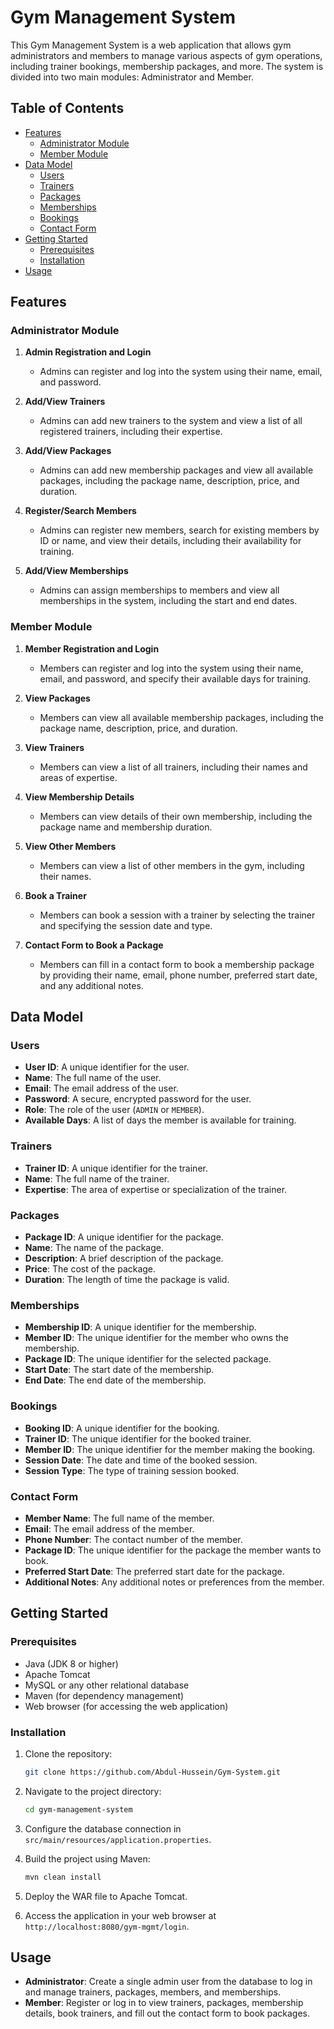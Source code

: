 
# Gym Management System

This Gym Management System is a web application that allows gym administrators and members to manage various aspects of gym operations, including trainer bookings, membership packages, and more. The system is divided into two main modules: Administrator and Member.

## Table of Contents

- [Features](#features)
  - [Administrator Module](#administrator-module)
  - [Member Module](#member-module)
- [Data Model](#data-model)
  - [Users](#users)
  - [Trainers](#trainers)
  - [Packages](#packages)
  - [Memberships](#memberships)
  - [Bookings](#bookings)
  - [Contact Form](#contact-form)
- [Getting Started](#getting-started)
  - [Prerequisites](#prerequisites)
  - [Installation](#installation)
- [Usage](#usage)


## Features

### Administrator Module

1. **Admin Registration and Login**
   - Admins can register and log into the system using their name, email, and password.

2. **Add/View Trainers**
   - Admins can add new trainers to the system and view a list of all registered trainers, including their expertise.

3. **Add/View Packages**
   - Admins can add new membership packages and view all available packages, including the package name, description, price, and duration.

4. **Register/Search Members**
   - Admins can register new members, search for existing members by ID or name, and view their details, including their availability for training.

5. **Add/View Memberships**
   - Admins can assign memberships to members and view all memberships in the system, including the start and end dates.

### Member Module

1. **Member Registration and Login**
   - Members can register and log into the system using their name, email, and password, and specify their available days for training.

2. **View Packages**
   - Members can view all available membership packages, including the package name, description, price, and duration.

3. **View Trainers**
   - Members can view a list of all trainers, including their names and areas of expertise.

4. **View Membership Details**
   - Members can view details of their own membership, including the package name and membership duration.

5. **View Other Members**
   - Members can view a list of other members in the gym, including their names.

6. **Book a Trainer**
   - Members can book a session with a trainer by selecting the trainer and specifying the session date and type.

7. **Contact Form to Book a Package**
   - Members can fill in a contact form to book a membership package by providing their name, email, phone number, preferred start date, and any additional notes.

## Data Model

### Users

- **User ID**: A unique identifier for the user.
- **Name**: The full name of the user.
- **Email**: The email address of the user.
- **Password**: A secure, encrypted password for the user.
- **Role**: The role of the user (`ADMIN` or `MEMBER`).
- **Available Days**: A list of days the member is available for training.

### Trainers

- **Trainer ID**: A unique identifier for the trainer.
- **Name**: The full name of the trainer.
- **Expertise**: The area of expertise or specialization of the trainer.

### Packages

- **Package ID**: A unique identifier for the package.
- **Name**: The name of the package.
- **Description**: A brief description of the package.
- **Price**: The cost of the package.
- **Duration**: The length of time the package is valid.

### Memberships

- **Membership ID**: A unique identifier for the membership.
- **Member ID**: The unique identifier for the member who owns the membership.
- **Package ID**: The unique identifier for the selected package.
- **Start Date**: The start date of the membership.
- **End Date**: The end date of the membership.

### Bookings

- **Booking ID**: A unique identifier for the booking.
- **Trainer ID**: The unique identifier for the booked trainer.
- **Member ID**: The unique identifier for the member making the booking.
- **Session Date**: The date and time of the booked session.
- **Session Type**: The type of training session booked.

### Contact Form

- **Member Name**: The full name of the member.
- **Email**: The email address of the member.
- **Phone Number**: The contact number of the member.
- **Package ID**: The unique identifier for the package the member wants to book.
- **Preferred Start Date**: The preferred start date for the package.
- **Additional Notes**: Any additional notes or preferences from the member.

## Getting Started

### Prerequisites

- Java (JDK 8 or higher)
- Apache Tomcat
- MySQL or any other relational database
- Maven (for dependency management)
- Web browser (for accessing the web application)

### Installation

1. Clone the repository:
   ```bash
   git clone https://github.com/Abdul-Hussein/Gym-System.git
   ```

2. Navigate to the project directory:
   ```bash
   cd gym-management-system
   ```

3. Configure the database connection in `src/main/resources/application.properties`.

4. Build the project using Maven:
   ```bash
   mvn clean install
   ```

5. Deploy the WAR file to Apache Tomcat.

6. Access the application in your web browser at `http://localhost:8080/gym-mgmt/login`.

## Usage

- **Administrator**: Create a single admin user from the database to log in and manage trainers, packages, members, and memberships.
- **Member**: Register or log in to view trainers, packages, membership details, book trainers, and fill out the contact form to book packages.


